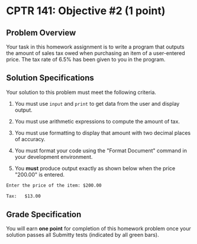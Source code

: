# CPTR 141: Objective #2 (1 point)

## Problem Overview

Your task in this homework assignment is to write a program that outputs the amount of sales tax owed when purchasing an item of a user-entered price.  The tax rate of 6.5% has been given to you in the program.

## Solution Specifications

Your solution to this problem must meet the following criteria.

1. You must use `input` and `print` to get data from the user and display output.

2. You must use arithmetic expressions to compute the amount of tax.

3. You must use formatting to display that amount with two decimal places of accuracy.

4. You must format your code using the "Format Document" command in your development environment.

5. You **must** produce output exactly as shown below when the price "200.00" is entered.

```html
Enter the price of the item: $200.00

Tax:   $13.00
```

## Grade Specification

You will earn **one point** for completion of this homework problem once your solution passes all Submitty tests (indicated by all green bars).
